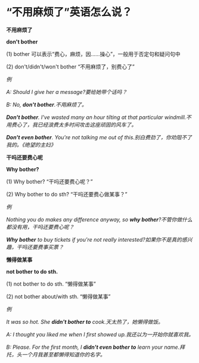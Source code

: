 # “不用麻烦了”英语怎么说？

**不用麻烦了**

**don't bother**

(1) bother 可以表示“费心，麻烦，因......操心”，一般用于否定句和疑问句中

(2) don't/didn't/won't bother “不用麻烦了，别费心了”

_例_

_A: Should I give her a message?要给她带个话吗？_

_B: No, **don't bother**.不用麻烦了。_

_**Don't bother**. I've wasted many an hour tilting at that particular windmill.不用费心了，我已经浪费太多时间攻击这座顽固的风车了。_

_**Don't even bother**. You're not talking me out of this.别白费劲了，你劝阻不了我的。《绝望的主妇》_

**干吗还要费心呢**

**Why bother?**

(1) Why bother? “干吗还要费心呢？”

(2) Why bother to do sth? “干吗还要费心做某事？”

_例_

_Nothing you do makes any difference anyway, so **why bother**?不管你做什么都没有用，干吗还要费心呢？_

_**Why bother** to buy tickets if you're not really interested?如果你不是真的感兴趣，干吗还要费事买票？_

**懒得做某事**

**not bother to do sth.**

(1) not bother to do sth. “懒得做某事”

(2) not bother about/with sth. “懒得做某事”

_例_

_It was so hot. She **didn't bother to** cook.天太热了，她懒得做饭。_

_A: I thought you liked me when I first showed up.我还以为一开始你就喜欢我。_

_B: Please. For the first month, I **didn't even bother to** learn your name.拜托，头一个月我甚至都懒得知道你的名字。_
